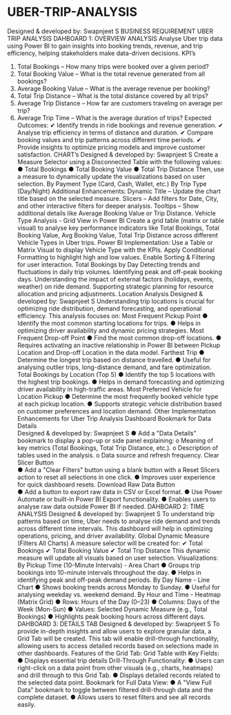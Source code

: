 # UBER-TRIP-ANALYSIS
Designed & developed by: Swapnjeet S 
BUSINESS REQUIREMENT 
UBER TRIP ANALYSIS 
DAHBOARD 1: OVERVIEW ANALYSIS 
Analyse Uber trip data using Power BI to gain insights into booking trends, revenue, and trip 
efficiency, helping stakeholders make data-driven decisions. 
KPI’s 
1. Total Bookings – How many trips were booked over a given period? 
2. Total Booking Value – What is the total revenue generated from all bookings? 
3. Average Booking Value – What is the average revenue per booking? 
4. Total Trip Distance – What is the total distance covered by all trips? 
5. Average Trip Distance – How far are customers traveling on average per trip? 
6. Average Trip Time – What is the average duration of trips? 
Expected Outcomes: 
✔ Identify trends in ride bookings and revenue generation. 
✔ Analyse trip efficiency in terms of distance and duration. 
✔ Compare booking values and trip patterns across different time periods. 
✔ Provide insights to optimize pricing models and improve customer satisfaction. 
CHART’s 
Designed & developed by: Swapnjeet S 
Create a Measure Selector using a Disconnected Table with the following values: 
● Total Bookings 
● Total Booking Value 
● Total Trip Distance 
Then, use a measure to dynamically update the visualizations based on user selection. 
By Payment Type (Card, Cash, Wallet, etc.) 
By Trip Type (Day/Night) 
Additional Enhancements: 
Dynamic Title – Update the chart title based on the selected measure. 
Slicers – Add filters for Date, City, and other interactive filters for deeper analysis. 
Tooltips – Show additional details like Average Booking Value or Trip Distance. 
Vehicle Type Analysis - Grid View in Power BI 
Create a grid table (matrix or table visual) to analyse key performance indicators like Total 
Bookings, Total Booking Value, Avg Booking Value, Total Trip Distance across different 
Vehicle Types in Uber trips. 
Power BI Implementation: 
Use a Table or Matrix Visual to display Vehicle Type with the KPIs. 
Apply Conditional Formatting to highlight high and low values. 
Enable Sorting & Filtering for user interaction. 
Total Bookings by Day 
Detecting trends and fluctuations in daily trip volumes. 
Identifying peak and off-peak booking days. 
Understanding the impact of external factors (holidays, events, weather) on ride 
demand. 
Supporting strategic planning for resource allocation and pricing adjustments. 
Location Analysis 
Designed & developed by: Swapnjeet S 
Understanding trip locations is crucial for optimizing ride distribution, demand forecasting, 
and operational efficiency. This analysis focuses on: 
Most Frequent Pickup Point 
● Identify the most common starting locations for trips. 
● Helps in optimizing driver availability and dynamic pricing strategies. 
Most Frequent Drop-off Point 
● Find the most common drop-off locations. 
● Requires activating an inactive relationship in Power BI between Pickup Location 
and Drop-off Location in the data model. 
Farthest Trip 
● Determine the longest trip based on distance travelled. 
● Useful for analysing outlier trips, long-distance demand, and fare optimization. 
Total Bookings by Location (Top 5) 
● Identify the top 5 locations with the highest trip bookings. 
● Helps in demand forecasting and optimizing driver availability in high-traffic areas. 
Most Preferred Vehicle for Location Pickup 
● Determine the most frequently booked vehicle type at each pickup location. 
● Supports strategic vehicle distribution based on customer preferences and location 
demand. 
Other Implementation Enhancements for Uber Trip Analysis Dashboard 
Bookmark for Data Details  
Designed & developed by: Swapnjeet S 
● Add a "Data Details" bookmark to display a pop-up or side panel explaining: 
o Meaning of key metrics (Total Bookings, Total Trip Distance, etc.). 
o Description of tables used in the analysis. 
o Data source and refresh frequency. 
Clear Slicer Button  
● Add a "Clear Filters" button using a blank button with a Reset Slicers action to 
reset all selections in one click. 
● Improves user experience for quick dashboard resets. 
Download Raw Data Button  
● Add a button to export raw data in CSV or Excel format. 
● Use Power Automate or built-in Power BI Export functionality. 
● Enables users to analyse raw data outside Power BI if needed. 
DAHBOARD 2: TIME ANALYSIS 
Designed & developed by: Swapnjeet S 
To understand trip patterns based on time, Uber needs to analyse ride demand and trends 
across different time intervals. This dashboard will help in optimizing operations, pricing, 
and driver availability. 
Global Dynamic Measure (Filters All Charts) 
A measure selector will be created for: 
✔ Total Bookings 
✔ Total Booking Value 
✔ Total Trip Distance 
This dynamic measure will update all visuals based on user selection. 
Visualizations: 
By Pickup Time (10-Minute Intervals) - Area Chart 
● Groups trip bookings into 10-minute intervals throughout the day. 
● Helps in identifying peak and off-peak demand periods. 
By Day Name - Line Chart 
● Shows booking trends across Monday to Sunday. 
● Useful for analysing weekday vs. weekend demand. 
By Hour and Time - Heatmap (Matrix Grid) 
● Rows: Hours of the Day (0–23) 
● Columns: Days of the Week (Mon-Sun) 
● Values: Selected Dynamic Measure (e.g., Total Bookings) 
● Highlights peak booking hours across different days. 
DAHBOARD 3: DETAILS TAB 
Designed & developed by: Swapnjeet S 
To provide in-depth insights and allow users to explore granular data, a Grid Tab will be 
created. This tab will enable drill-through functionality, allowing users to access detailed 
records based on selections made in other dashboards. 
Features of the Grid Tab: 
Grid Table with Key Fields: 
● Displays essential trip details 
Drill-Through Functionality: 
● Users can right-click on a data point from other visuals (e.g., charts, heatmaps) and 
drill through to this Grid Tab. 
● Displays detailed records related to the selected data point. 
Bookmark for Full Data View: 
● A "View Full Data" bookmark to toggle between filtered drill-through data and the 
complete dataset. 
● Allows users to reset filters and see all records easily. 
